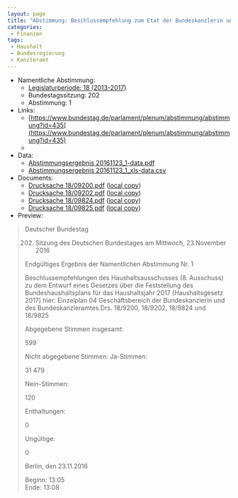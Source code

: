```yaml
---
layout: page
title: "Abstimmung: Beschlussempfehlung zum Etat der Bundeskanzlerin und des Bundeskanzleramtes"
categories:
 - Finanzen
tags:
 - Haushalt
 - Bundesregierung
 - Kanzleramt
---
```


* Namentliche Abstimmung:
    * [Legislaturperiode: 18 (2013-2017)](https://de.wikipedia.org/wiki/18._Deutscher_Bundestag)
    * Bundestagssitzung: 202
    * Abstimmung: 1
* Links: 
    * [https://www.bundestag.de/parlament/plenum/abstimmung/abstimmung?id=435](https://www.bundestag.de/parlament/plenum/abstimmung/abstimmung?id=435)
    * 
* Data: 
    * [Abstimmungsergebnis 20161123_1-data.pdf](/res/abstimmungsliste/20161123_1-data.pdf)
    * [Abstimmungsergebnis 20161123_1_xls-data.csv](/res/abstimmungsliste/analyses/20161123_1_xls-data.csv)
* Documents: 
    * [Drucksache 18/09200.pdf](http://dip21.bundestag.de/dip21/btd/18/092/1809200.pdf) ([local copy](/res/abstimmungsdaten/018-202-01/1809200.pdf))
    * [Drucksache 18/09202.pdf](http://dip21.bundestag.de/dip21/btd/18/092/1809202.pdf) ([local copy](/res/abstimmungsdaten/018-202-01/1809202.pdf))
    * [Drucksache 18/09824.pdf](http://dip21.bundestag.de/dip21/btd/18/098/1809824.pdf) ([local copy](/res/abstimmungsdaten/018-202-01/1809824.pdf))
    * [Drucksache 18/09825.pdf](http://dip21.bundestag.de/dip21/btd/18/098/1809825.pdf) ([local copy](/res/abstimmungsdaten/018-202-01/1809825.pdf))
* Preview: 
> Deutscher Bundestag
> 
> 202. Sitzung des Deutschen Bundestages
> am Mittwoch, 23.November 2016
> 
> Endgültiges Ergebnis der Namentlichen Abstimmung Nr. 1
> 
> Beschlussempfehlungen des Haushaltsausschusses (8. Ausschuss)
> zu dem Entwurf eines Gesetzes über die Feststellung des Bundeshaushaltsplans für das
> Haushaltsjahr 2017 (Haushaltsgesetz 2017)
> hier: Einzelplan 04
> Geschäftsbereich der Bundeskanzlerin und des Bundeskanzleramtes
> Drs. 18/9200, 18/9202, 18/9824 und 18/9825
> 
> Abgegebene Stimmen insgesamt:
> 
> 599
> 
> Nicht abgegebene Stimmen:
> Ja-Stimmen:
> 
> 31
> 479
> 
> Nein-Stimmen:
> 
> 120
> 
> Enthaltungen:
> 
> 0
> 
> Ungültige:
> 
> 0
> 
> Berlin, den 23.11.2016
> 
> Beginn: 13:05  
> Ende: 13:08
